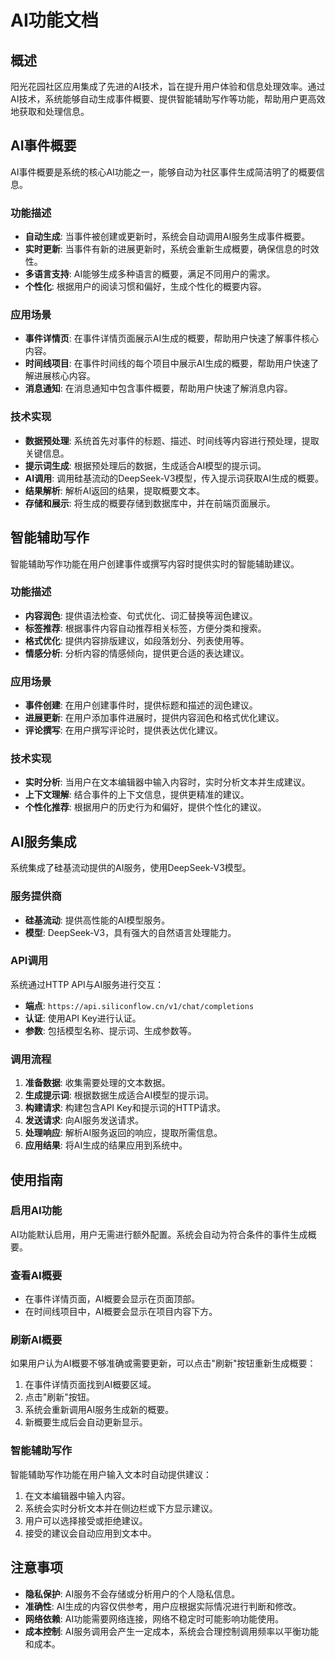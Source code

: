 # AI功能文档

## 概述

阳光花园社区应用集成了先进的AI技术，旨在提升用户体验和信息处理效率。通过AI技术，系统能够自动生成事件概要、提供智能辅助写作等功能，帮助用户更高效地获取和处理信息。

## AI事件概要

AI事件概要是系统的核心AI功能之一，能够自动为社区事件生成简洁明了的概要信息。

### 功能描述

- **自动生成**: 当事件被创建或更新时，系统会自动调用AI服务生成事件概要。
- **实时更新**: 当事件有新的进展更新时，系统会重新生成概要，确保信息的时效性。
- **多语言支持**: AI能够生成多种语言的概要，满足不同用户的需求。
- **个性化**: 根据用户的阅读习惯和偏好，生成个性化的概要内容。

### 应用场景

- **事件详情页**: 在事件详情页面展示AI生成的概要，帮助用户快速了解事件核心内容。
- **时间线项目**: 在事件时间线的每个项目中展示AI生成的概要，帮助用户快速了解进展核心内容。
- **消息通知**: 在消息通知中包含事件概要，帮助用户快速了解消息内容。

### 技术实现

- **数据预处理**: 系统首先对事件的标题、描述、时间线等内容进行预处理，提取关键信息。
- **提示词生成**: 根据预处理后的数据，生成适合AI模型的提示词。
- **AI调用**: 调用硅基流动的DeepSeek-V3模型，传入提示词获取AI生成的概要。
- **结果解析**: 解析AI返回的结果，提取概要文本。
- **存储和展示**: 将生成的概要存储到数据库中，并在前端页面展示。

## 智能辅助写作

智能辅助写作功能在用户创建事件或撰写内容时提供实时的智能辅助建议。

### 功能描述

- **内容润色**: 提供语法检查、句式优化、词汇替换等润色建议。
- **标签推荐**: 根据事件内容自动推荐相关标签，方便分类和搜索。
- **格式优化**: 提供内容排版建议，如段落划分、列表使用等。
- **情感分析**: 分析内容的情感倾向，提供更合适的表达建议。

### 应用场景

- **事件创建**: 在用户创建事件时，提供标题和描述的润色建议。
- **进展更新**: 在用户添加事件进展时，提供内容润色和格式优化建议。
- **评论撰写**: 在用户撰写评论时，提供表达优化建议。

### 技术实现

- **实时分析**: 当用户在文本编辑器中输入内容时，实时分析文本并生成建议。
- **上下文理解**: 结合事件的上下文信息，提供更精准的建议。
- **个性化推荐**: 根据用户的历史行为和偏好，提供个性化的建议。

## AI服务集成

系统集成了硅基流动提供的AI服务，使用DeepSeek-V3模型。

### 服务提供商

- **硅基流动**: 提供高性能的AI模型服务。
- **模型**: DeepSeek-V3，具有强大的自然语言处理能力。

### API调用

系统通过HTTP API与AI服务进行交互：
- **端点**: `https://api.siliconflow.cn/v1/chat/completions`
- **认证**: 使用API Key进行认证。
- **参数**: 包括模型名称、提示词、生成参数等。

### 调用流程

1. **准备数据**: 收集需要处理的文本数据。
2. **生成提示词**: 根据数据生成适合AI模型的提示词。
3. **构建请求**: 构建包含API Key和提示词的HTTP请求。
4. **发送请求**: 向AI服务发送请求。
5. **处理响应**: 解析AI服务返回的响应，提取所需信息。
6. **应用结果**: 将AI生成的结果应用到系统中。

## 使用指南

### 启用AI功能

AI功能默认启用，用户无需进行额外配置。系统会自动为符合条件的事件生成概要。

### 查看AI概要

- 在事件详情页面，AI概要会显示在页面顶部。
- 在时间线项目中，AI概要会显示在项目内容下方。

### 刷新AI概要

如果用户认为AI概要不够准确或需要更新，可以点击"刷新"按钮重新生成概要：
1. 在事件详情页面找到AI概要区域。
2. 点击"刷新"按钮。
3. 系统会重新调用AI服务生成新的概要。
4. 新概要生成后会自动更新显示。

### 智能辅助写作

智能辅助写作功能在用户输入文本时自动提供建议：
1. 在文本编辑器中输入内容。
2. 系统会实时分析文本并在侧边栏或下方显示建议。
3. 用户可以选择接受或拒绝建议。
4. 接受的建议会自动应用到文本中。

## 注意事项

- **隐私保护**: AI服务不会存储或分析用户的个人隐私信息。
- **准确性**: AI生成的内容仅供参考，用户应根据实际情况进行判断和修改。
- **网络依赖**: AI功能需要网络连接，网络不稳定时可能影响功能使用。
- **成本控制**: AI服务调用会产生一定成本，系统会合理控制调用频率以平衡功能和成本。